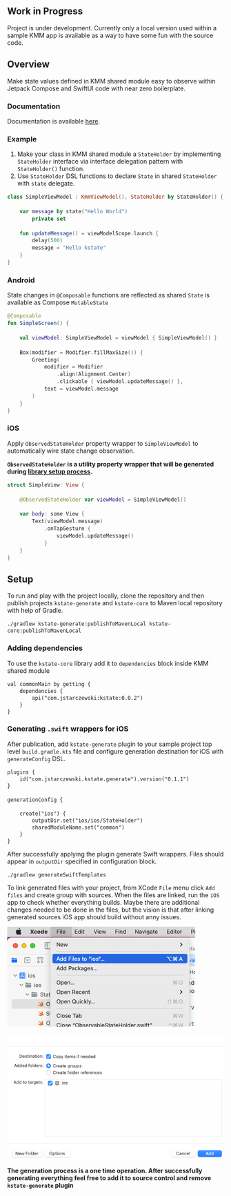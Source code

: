 ## Work in Progress
Project is under development. Currently only a local version used within a sample KMM app is available as a way to have
some fun with the source code.
## Overview

Make state values defined in KMM shared module easy to observe within Jetpack Compose and SwiftUI code with near zero 
boilerplate.

### Documentation

Documentation is available [here](https://jstarczewski.github.io/kstate/index.html).

### Example
1. Make your class in KMM shared module a `StateHolder` by implementing `StateHolder` interface via interface delegation
pattern with `StateHolder()` function.
2. Use `StateHolder` DSL functions to declare `State` in shared `StateHolder` with `state` delegate.
```Kotlin
class SimpleViewModel : KmmViewModel(), StateHolder by StateHolder() {

    var message by state("Hello World")
        private set

    fun updateMessage() = viewModelScope.launch {
        delay(500)
        message = "Hello kstate"
    }
}
```
### Android
State changes in `@Composable` functions are reflected as shared `State` is available as Compose `MutableState`
```kotlin
@Composable
fun SimpleScreen() {

    val viewModel: SimpleViewModel = viewModel { SimpleViewModel() }

    Box(modifier = Modifier.fillMaxSize()) {
        Greeting(
            modifier = Modifier
                .align(Alignment.Center)
                .clickable { viewModel.updateMessage() },
            text = viewModel.message
        )
    }
}
```
### iOS
Apply `ObservedStateHolder` property wrapper to `SimpleViewModel` to automatically wire state change observation.

**`ObservedStateHolder` is a utility property wrapper that will be generated during [library setup process](#Setup).**
```Swift
struct SimpleView: View {
    
    @ObservedStateHolder var viewModel = SimpleViewModel()
    
	var body: some View {
        Text(viewModel.message)
            .onTapGesture {
                viewModel.updateMessage()
            }
	}
}
```
## Setup
To run and play with the project locally, clone the repository and then publish projects
`kstate-generate` and `kstate-core` to Maven local repository with help of Gradle.

```
./gradlew kstate-generate:publishToMavenLocal kstate-core:publishToMavenLocal
```

### Adding dependencies

To use the `kstate-core` library add it to `dependencies` block inside KMM shared module

```
val commonMain by getting {
    dependencies {
        api("com.jstarczewski:kstate:0.0.2")
    }
}
```

### Generating `.swift` wrappers for iOS

After publication, add `kstate-generate` plugin to your sample project top level `build.gradle.kts` file and configure
generation destination for iOS with
`generateConfig` DSL.

```
plugins {
    id("com.jstarczewski.kstate.generate").version("0.1.1")
}

generationConfig {

    create("ios") {
        outputDir.set("ios/ios/StateHolder")
        sharedModuleName.set("common")
    }
}
```

After successfully applying the plugin generate Swift wrappers. Files should appear in `outputDir` specified in
configuration
block.

```
./gradlew generateSwiftTemplates
```

To link generated files with your project, from XCode `File` menu click `Add files` and create group with sources.
When the files are linked, run the `iOS` app to check whether everything builds. Maybe there are additional changes
needed to be done in the files, but
the vision is that after linking generated sources iOS app should build without anny issues.

![img.png](img.png)

![img_1.png](img_1.png)

**The generation process is a one time operation. After successfully generating everything feel free to add it to source
control and remove `kstate-generate` plugin**
